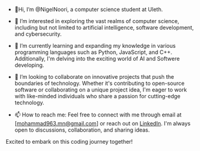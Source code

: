- 👋Hi, I’m @NigelNoori, a computer science student at Uleth.

- 👀 I’m interested in exploring the vast realms of computer science, including but not limited to artificial intelligence, software development, and cybersecurity.

- 🌱 I’m currently learning and expanding my knowledge in various programming languages such as Python, JavaScript, and C++. Additionally, I'm delving into the exciting world of AI and Softwere developing.

- 💞️ I’m looking to collaborate on innovative projects that push the boundaries of technology. Whether it's contributing to open-source software or collaborating on a unique project idea, I'm eager to work with like-minded individuals who share a passion for cutting-edge technology.

- 📫 How to reach me: Feel free to connect with me through email at [mohammad963.mn@gmail.com] or reach out on [LinkedIn](https://www.linkedin.com/in/NigelNoori). I'm always open to discussions, collaboration, and sharing ideas.

Excited to embark on this coding journey together!

<!---
NigelNoori/NigelNoori is a ✨ special ✨ repository because its `README.md` (this file) appears on your GitHub profile.
You can click the Preview link to take a look at your changes.
--->
